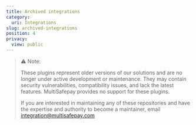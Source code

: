 ```yaml
---
title: Archived integrations
category:
  uri: Integrations
slug: archived-integrations
position: 4
privacy:
  view: public
---
```

> ⚠️ Note:
>
> These plugins represent older versions of our solutions and are no longer under active development or maintenance. They may contain security vulnerabilities, compatibility issues, and lack the latest features. MultiSafepay provides no support for these plugins.
>
> If you are interested in maintaining any of these repositories and have the expertise and authority to become a maintainer, email [integration@multisafepay.com](mailto:integration@multisafepay.com)

<Cards columns={4}>
  <Card title="Craft Commerce" href="/docs/craft-commerce/" icon="https://raw.githubusercontent.com/MultiSafepay/docs/master/static/logo/Integrations/Craft_Commerce.svg" />

  <Card title="Os Commerce" href="/docs/oscommerce/" icon="https://raw.githubusercontent.com/MultiSafepay/docs/master/static/logo/Integrations/OsCommerce.svg" />

  <Card title="Odoo" href="/docs/odoo/" icon="https://raw.githubusercontent.com/MultiSafepay/docs/master/static/logo/Plugins/Odoo.svg" />

  <Card title="ScandiPWA" href="/docs/scandipwa/" icon="https://raw.githubusercontent.com/MultiSafepay/docs/master/static/logo/Plugins/ScandiPWA.svg" />

  <Card title="VirtueMart 3" href="/docs/virtuemart-3/" icon="https://raw.githubusercontent.com/MultiSafepay/docs/master/static/logo/Integrations/VirtueMart.svg" />

  <Card title="Vue Storefront" href="/docs/vue-storefront/" icon="https://raw.githubusercontent.com/MultiSafepay/docs/master/static/logo/Plugins/Vue_Storefront.svg" />

  <Card title="X-Cart" href="/docs/x-cart/" icon="https://raw.githubusercontent.com/MultiSafepay/docs/master/static/logo/Integrations/X-Cart.svg" />

  <Card title="Zen Cart" href="/docs/zen-cart/" icon="https://raw.githubusercontent.com/MultiSafepay/docs/master/static/logo/Integrations/Zen_Cart.svg" />
</Cards>

<style>
  {`
    a img {
      width: 30px !important;
      height: 30px !important;
      max-width: 30px !important;
      max-height: 30px !important;
      transition: transform 0.2s ease-in-out;
    }

    /* Tablet (small to medium screens) */
    @media (min-width: 640px) {
      a img {
        width: 55px !important;
        height: 55px !important;
        max-width: 70px !important;
        max-height: 70px !important;
      }
    }

    /* Larger tablets and small desktops */
    @media (min-width: 768px) {
      a img {
        width: 60px !important;
        height: 60px !important;
        max-width: 80px !important;
        max-height: 80px !important;
      }
      }

    /* Large desktops (≥1280px) */
    @media (min-width: 1280px) {
      a img {
        width: 80px !important;
        height: 80px !important;
        max-width: 100px !important;
        max-height: 100px !important;	
      }
  }
    /* Full desktop */
    @media (min-width: 1024px) {
      a img {
        width: 50px !important;
        height: 50px !important;
        max-width: 70px !important;
        max-height: 70px !important;
      }
    }

    /* Hover effect */
    a img:hover {
      transform: scale(1.1);
    }
  `}
</style>